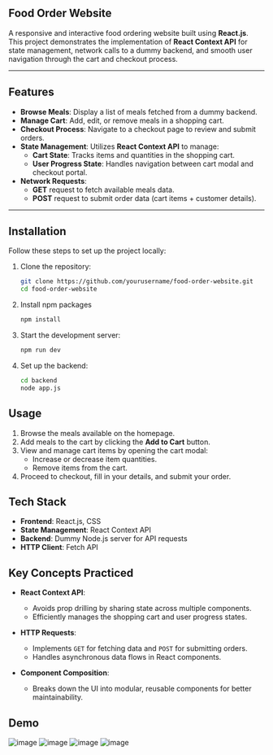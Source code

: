 ## Food Order Website

A responsive and interactive food ordering website built using **React.js**. This project demonstrates the implementation of **React Context API** for state management, network calls to a dummy backend, and smooth user navigation through the cart and checkout process.

---

## Features

- **Browse Meals**: Display a list of meals fetched from a dummy backend.
- **Manage Cart**: Add, edit, or remove meals in a shopping cart.
- **Checkout Process**: Navigate to a checkout page to review and submit orders.
- **State Management**: Utilizes **React Context API** to manage:
  - **Cart State**: Tracks items and quantities in the shopping cart.
  - **User Progress State**: Handles navigation between cart modal and checkout portal.
- **Network Requests**:
  - **GET** request to fetch available meals data.
  - **POST** request to submit order data (cart items + customer details).

---

## Installation

Follow these steps to set up the project locally:

1. Clone the repository:
   ```bash
   git clone https://github.com/yourusername/food-order-website.git
   cd food-order-website
   
2. Install npm packages 
   ```bash
   npm install
   
3. Start the development server: 
   ```bash
   npm run dev
   
4. Set up the backend:
   ```bash
   cd backend
   node app.js
   
Usage
-----

1.  Browse the meals available on the homepage.
2.  Add meals to the cart by clicking the **Add to Cart** button.
3.  View and manage cart items by opening the cart modal:
    -   Increase or decrease item quantities.
    -   Remove items from the cart.
4.  Proceed to checkout, fill in your details, and submit your order.

Tech Stack
----------

-   **Frontend**: React.js, CSS
-   **State Management**: React Context API
-   **Backend**: Dummy Node.js server for API requests
-   **HTTP Client**: Fetch API

  Key Concepts Practiced
----------------------

-   **React Context API**:

    -   Avoids prop drilling by sharing state across multiple components.
    -   Efficiently manages the shopping cart and user progress states.
-   **HTTP Requests**:

    -   Implements `GET` for fetching data and `POST` for submitting orders.
    -   Handles asynchronous data flows in React components.
-   **Component Composition**:

    -   Breaks down the UI into modular, reusable components for better maintainability.
 
Demo
----
![image](https://github.com/user-attachments/assets/6b358e99-3494-42cd-8d38-b1188926fe2d) 
![image](https://github.com/user-attachments/assets/91d58c2d-63db-4279-8d02-578cac3d9367)
![image](https://github.com/user-attachments/assets/278c823c-65ec-461f-ac0c-ea279422bf76)
![image](https://github.com/user-attachments/assets/577c40ae-aac6-42d4-85d1-e60910d6d1dd)


